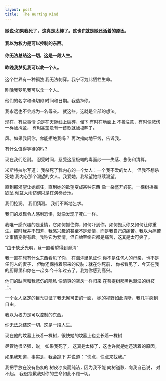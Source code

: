 ```yaml
---
layout: post
title:  The Hurting Kind
---
```

#### 她说:如果我死了， 这真是太棒了。这也许就是她还活着的原因。
#### 我以为权力是可以控制的东西。
#### 你无法总结这一切。这是一段人生。
#### 昨晚我梦见我可以救一个人。
<!-- more -->
这个世界有一种孤独 我无法刺穿。我宁可为此牺牲生命。

昨晚我梦见我可以救一个人。

他们的名字和确切的 时间和日期。我选择你。

我永远也不会成为一名母亲。 就这些。这就是全部的想法。

现在，有些事情 总是在天际线上破碎，倒下 有时在地面上 不被注意，有时像悲伤一样被掩盖， 有时甚至没有一首歌就被埋葬了。

风。如果我问你，你能拒绝我吗？ 再次指向地平线，告诉我。

有什么值得等待的吗？

现在我们忍耐。 忍受时间，忍受这层极端的毒面纱——失落、悲伤和清算。

米斯特拉尔写道： 我杀死了我内心的一个女人：一个我不爱的女人。 但我不想杀死她 我内心那个渴望的女人。我爱她，我希望她继续渴望。

直到那渴望让她疯狂，直到她的欲望变成某种东西 像一朵盛开的花，一棵树摇摇欲坠 倾盆大雨仿佛只是在演奏音乐。

我们挖洞。 我们猜测。 我们不断地乞求。

我们的发现令人感到恐惧，就像发现了死亡一样。

我唯一感兴趣的是爱情，它如何抓住你，如何吓到你，如何毁灭你又如何让你重生。那时我并不知道，我感兴趣的甚至不是爱情，而是我自己的痛苦。我以为痛苦让事情变得有趣。我称它为爱情，但自始至终它都是痛苦，这真是太可笑了。

“由于缺乏光明，我一直希望得到澄清”

我一直在想有什么东西看见了你， 在海洋里见证你 你不是任何人的母亲，也不是任何人的妻子， 但你还保持着原来的皮肤；就在你死前， 你被看见了，今天在我的厨房里和你在一起 如今十年过去了，我为你感到高兴。

他们的缺席和我悲伤的隐私 像清爽的空风一样归来 在菩提树那黑色潮湿的树枝上。

一个女人坚定的目光见证了我无懈可击的一面， 她的视野如此清晰，我几乎感到自由。

我以为权力是可以控制的东西。

你无法总结这一切。这是一段人生。

现在他的坟墓上长着一棵树，很快她的坟墓上也会长着一棵树

尽管她很坚强，说， 如果我死了， 这真是太棒了，这也许就是她还活着的原因。

如果我知道，事实是，我会跪下 并说道： “快点，快点来找我。”

我把手放在没有伤痕的 树皮凉爽而纯洁，因为我不能 向树道歉，向我自己说， 对不起。 我很抱歉我对你的生命如此不顾一切。 